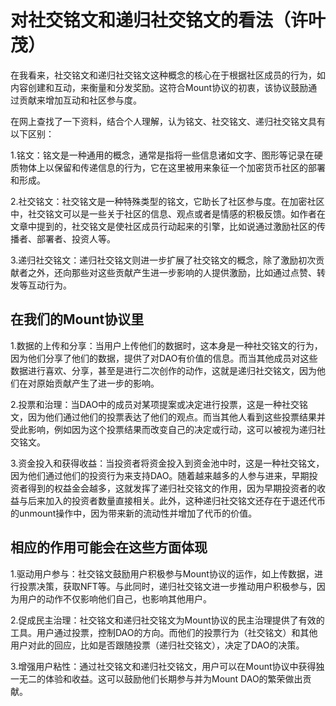 # 对社交铭文和递归社交铭文的看法（许叶茂）

在我看来，社交铭文和递归社交铭文这种概念的核心在于根据社区成员的行为，如内容创建和互动，来衡量和分发奖励。这符合Mount协议的初衷，该协议鼓励通过贡献来增加互动和社区参与度。

在网上查找了一下资料，结合个人理解，认为铭文、社交铭文、递归社交铭文具有以下区别：

1.铭文：铭文是一种通用的概念，通常是指将一些信息诸如文字、图形等记录在硬质物体上以保留和传递信息的行为，它在这里被用来象征一个加密货币社区的部署和形成。

2.社交铭文：社交铭文是一种特殊类型的铭文，它助长了社区参与度。在加密社区中，社交铭文可以是一些关于社区的信息、观点或者是情感的积极反馈。如作者在文章中提到的，社交铭文是使社区成员行动起来的引擎，比如说通过激励社区的传播者、部署者、投资人等。

3.递归社交铭文：递归社交铭文则进一步扩展了社交铭文的概念，除了激励初次贡献者之外，还向那些对这些贡献产生进一步影响的人提供激励，比如通过点赞、转发等互动行为。

## 在我们的Mount协议里

1.数据的上传和分享：当用户上传他们的数据时，这本身是一种社交铭文的行为，因为他们分享了他们的数据，提供了对DAO有价值的信息。而当其他成员对这些数据进行喜欢、分享，甚至是进行二次创作的动作，这就是递归社交铭文，因为他们在对原始贡献产生了进一步的影响。

2.投票和治理：当DAO中的成员对某项提案或决定进行投票，这是一种社交铭文，因为他们通过他们的投票表达了他们的观点。而当其他人看到这些投票结果并受此影响，例如因为这个投票结果而改变自己的决定或行动，这可以被视为递归社交铭文。

3.资金投入和获得收益：当投资者将资金投入到资金池中时，这是一种社交铭文，因为他们通过他们的投资行为来支持DAO。随着越来越多的人参与进来，早期投资者得到的权益金会越多，这就发挥了递归社交铭文的作用，因为早期投资者的收益与后来加入的投资者数量直接相关。此外，这种递归社交铭文还存在于退还代币的unmount操作中，因为带来新的流动性并增加了代币的价值。

## 相应的作用可能会在这些方面体现

1.驱动用户参与：社交铭文鼓励用户积极参与Mount协议的运作，如上传数据，进行投票决策，获取NFT等。与此同时，递归社交铭文进一步推动用户积极参与，因为用户的动作不仅影响他们自己，也影响其他用户。

2.促成民主治理：社交铭文和递归社交铭文为Mount协议的民主治理提供了有效的工具。用户通过投票，控制DAO的方向。而他们的投票行为（社交铭文）和其他用户对此的回应，比如是否跟随投票（递归社交铭文），决定了DAO的决策。

3.增强用户粘性：通过社交铭文和递归社交铭文，用户可以在Mount协议中获得独一无二的体验和收益。这可以鼓励他们长期参与并为Mount DAO的繁荣做出贡献。